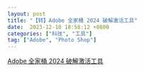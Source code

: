 ```yaml
---
layout: post
title: "【转】Adobe 全家桶 2024 破解激活工具"
date:  2023-12-10 18:58:12 +0800
categories: ["科技", "工具"]
tag: ["Adobe", "Photo Shop"]
---
```


[Adobe 全家桶 2024 破解激活工具](https://www.cnblogs.com/FRIM/p/17774124.html)